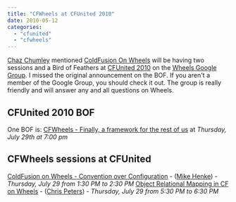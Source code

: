 ```yaml
---
title: "CFWheels at CFUnited 2010"
date: 2010-05-12
categories: 
  - "cfunited"
  - "cfwheels"
---
```


[Chaz Chumley](http://cfwheels.org/user/profile/123) mentioned [ColdFusion On Wheels](http://www.cfwheels.org) will be having two sessions and a Bird of Feathers at [CFUnited 2010](http://www.cfunited.com) on the [Wheels Google Group](http://groups.google.com/group/cfwheels). I missed the original announcement on the BOF. If you aren't a member of the Google Group, you should check it out. The group is really friendly and will answer any and all questions on Wheels.

## CFUnited 2010 BOF

One BOF is: [CFWheels - Finally, a framework for the rest of us](http://cfunited.com/2010/topics/445-bof-cfwheels--finally-a-framework-for-the-rest-of-us) at _Thursday, July 29th at 7:00 pm_

## CFWheels sessions at CFUnited

[ColdFusion on Wheels - Convention over Configuration](http://cfunited.com/2010/topics/388-coldfusion-on-wheels--convention-over-configuration) - ([Mike Henke](http://cfwheels.org/user/profile/83)) - _Thursday, July 29 from 1:30 PM to 2:30 PM_ [Object Relational Mapping in CF on Wheels](http://cfunited.com/2010/topics/428-object-relational-mapping-in-cf-on-wheels) - ([Chris Peters](http://cfwheels.org/user/profile/1)) - _Thursday, July 29 from 5:30 PM to 6:30 PM_
